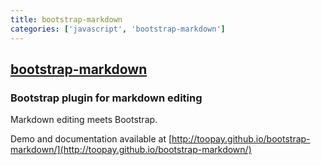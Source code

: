 ```yaml
---
title: bootstrap-markdown
categories: ['javascript', 'bootstrap-markdown']
---
```

## [bootstrap-markdown](https://github.com/refactory-id/bootstrap-markdown)

### Bootstrap plugin for markdown editing


Markdown editing meets Bootstrap.

Demo and documentation available at [http://toopay.github.io/bootstrap-markdown/](http://toopay.github.io/bootstrap-markdown/)
